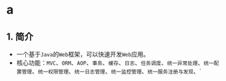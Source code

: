 # a

## 1. 简介

- 一个基于`Java`的`Web`框架，可以快速开发`Web`应用。
- 核心功能：`MVC`、`ORM`、`AOP`、`事务`、`缓存`、`日志`、`任务调度`、`统一异常处理`、`统一配置管理`、`统一权限管理`、`统一日志管理`、`统一监控管理`、`统一服务注册与发现`、`